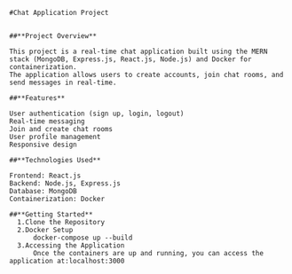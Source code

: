     #Chat Application Project 


    ##**Project Overview**

    This project is a real-time chat application built using the MERN stack (MongoDB, Express.js, React.js, Node.js) and Docker for containerization. 
    The application allows users to create accounts, join chat rooms, and send messages in real-time.

    ##**Features**

    User authentication (sign up, login, logout)
    Real-time messaging
    Join and create chat rooms
    User profile management
    Responsive design

    ##**Technologies Used**

    Frontend: React.js
    Backend: Node.js, Express.js
    Database: MongoDB
    Containerization: Docker

    ##**Getting Started**
      1.Clone the Repository
      2.Docker Setup
          docker-compose up --build
      3.Accessing the Application
          Once the containers are up and running, you can access the application at:localhost:3000
  
        
